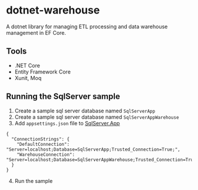 # dotnet-warehouse

A dotnet library for managing ETL processing and data warehouse management in EF Core.

## Tools
- .NET Core
- Entity Framework Core
- Xunit, Moq

## Running the SqlServer sample
1. Create a sample sql server database named ``SqlServerApp``
2. Create a sample sql server database named ``SqlServerAppWarehouse``
3. Add ``appsettings.json`` file to [SqlServer.App](https://github.com/robsmitha/dotnet-warehouse/tree/master/samples/SqlServer.App)
```
{
  "ConnectionStrings": {
    "DefaultConnection": "Server=localhost;Database=SqlServerApp;Trusted_Connection=True;",
    "WarehouseConnection": "Server=localhost;Database=SqlServerAppWarehouse;Trusted_Connection=True;"
  }
}
```
4. Run the sample